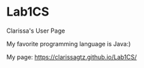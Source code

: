 # Lab1CS
Clarissa's User Page

My favorite programming language is Java:)

My page: https://clarissagtz.github.io/Lab1CS/
